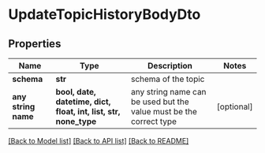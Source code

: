 # UpdateTopicHistoryBodyDto


## Properties
Name | Type | Description | Notes
------------ | ------------- | ------------- | -------------
**schema** | **str** | schema of the topic | 
**any string name** | **bool, date, datetime, dict, float, int, list, str, none_type** | any string name can be used but the value must be the correct type | [optional]

[[Back to Model list]](../README.md#documentation-for-models) [[Back to API list]](../README.md#documentation-for-api-endpoints) [[Back to README]](../README.md)


